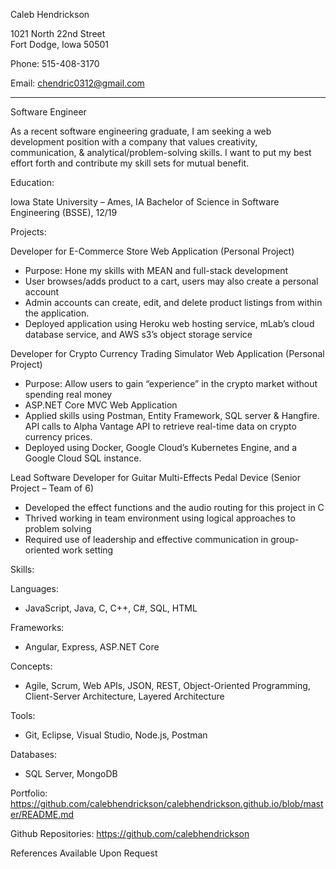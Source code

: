 Caleb Hendrickson

1021 North 22nd Street								                                    
Fort Dodge, Iowa 50501 	

Phone: 515-408-3170

Email: chendric0312@gmail.com
______________________________________________________________________________

Software Engineer

As a recent software engineering graduate, I am seeking a web development position with a company that values creativity, communication, & analytical/problem-solving skills. I want to put my best effort forth and contribute my skill sets for mutual benefit.

Education:

Iowa State University – Ames, IA
Bachelor of Science in Software Engineering (BSSE), 12/19

Projects:

Developer for E-Commerce Store Web Application (Personal Project)
 * Purpose: Hone my skills with MEAN and full-stack development
 * User browses/adds product to a cart, users may also create a personal account
 * Admin accounts can create, edit, and delete product listings from within the application.
 * Deployed application using Heroku web hosting service, mLab’s cloud database service, and AWS s3’s object storage service

Developer for Crypto Currency Trading Simulator Web Application (Personal Project)
 * Purpose: Allow users to gain “experience” in the crypto market without spending real money
 * ASP.NET Core MVC Web Application
 * Applied skills using Postman, Entity Framework, SQL server & Hangfire. API calls to Alpha Vantage API to retrieve real-time data on crypto currency prices.
 * Deployed using Docker, Google Cloud’s Kubernetes Engine, and a Google Cloud SQL instance.

Lead Software Developer for Guitar Multi-Effects Pedal Device (Senior Project – Team of 6)
 * Developed the effect functions and the audio routing for this project in C
 * Thrived working in team environment using logical approaches to problem solving
 * Required use of leadership and effective communication in group-oriented work setting


Skills:


Languages: 
 * JavaScript, Java, C, C++, C#, SQL, HTML


Frameworks: 
 * Angular, Express, ASP.NET Core


Concepts: 
 * Agile, Scrum, Web APIs, JSON, REST, Object-Oriented Programming, Client-Server Architecture, Layered Architecture


Tools: 
 * Git, Eclipse, Visual Studio, Node.js, Postman


Databases: 
 * SQL Server, MongoDB


Portfolio:
https://github.com/calebhendrickson/calebhendrickson.github.io/blob/master/README.md


Github Repositories: 
https://github.com/calebhendrickson 


References Available Upon Request
